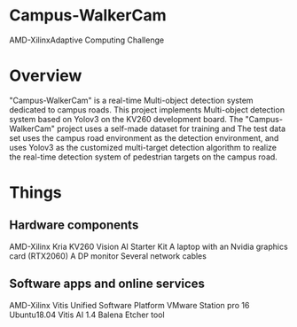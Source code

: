 # Campus-WalkerCam
AMD-XilinxAdaptive Computing Challenge

# Overview
"Campus-WalkerCam" is a real-time Multi-object detection system dedicated to campus roads. This project implements Multi-object detection system based on Yolov3 on the KV260 development board. The "Campus-WalkerCam" project uses a self-made dataset for training and The test data set uses the campus road environment as the detection environment, and uses Yolov3 as the customized multi-target detection algorithm to realize the real-time detection system of pedestrian targets on the campus road.

# Things
## Hardware components
AMD-Xilinx Kria KV260 Vision AI Starter Kit
A laptop with an Nvidia graphics card (RTX2060)
A DP monitor
Several network cables

## Software apps and online services

AMD-Xilinx Vitis Unified Software Platform
VMware Station pro 16
Ubuntu18.04
Vitis AI 1.4
Balena Etcher tool 
